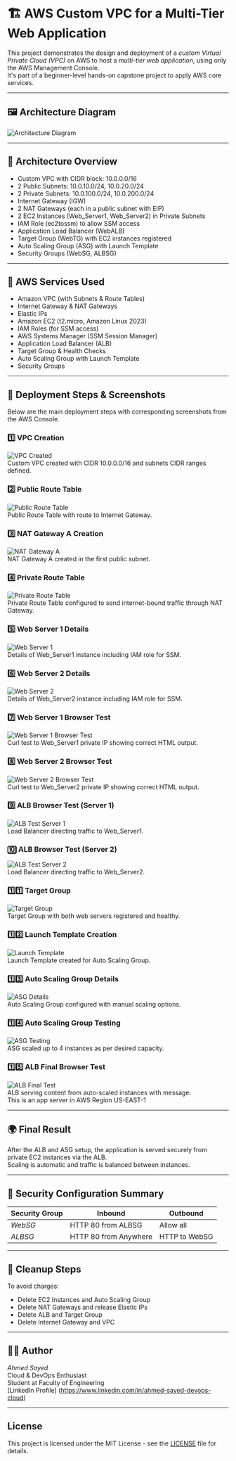 # 🏗 AWS Custom VPC for a Multi-Tier Web Application

This project demonstrates the design and deployment of a *custom Virtual Private Cloud (VPC)* on AWS to host a *multi-tier web application*, using only the AWS Management Console.  
It's part of a beginner-level hands-on capstone project to apply AWS core services.

---

## 🖼 Architecture Diagram

![Architecture Diagram](./architecture-diagram.jpg)

---

## 📐 Architecture Overview

- Custom VPC with CIDR block: 10.0.0.0/16
- 2 Public Subnets: 10.0.10.0/24, 10.0.20.0/24
- 2 Private Subnets: 10.0.100.0/24, 10.0.200.0/24
- Internet Gateway (IGW)
- 2 NAT Gateways (each in a public subnet with EIP)
- 2 EC2 Instances (Web_Server1, Web_Server2) in Private Subnets
- IAM Role (ec2tossm) to allow SSM access
- Application Load Balancer (WebALB)
- Target Group (WebTG) with EC2 instances registered
- Auto Scaling Group (ASG) with Launch Template
- Security Groups (WebSG, ALBSG)

---

## 🧱 AWS Services Used

- Amazon VPC (with Subnets & Route Tables)
- Internet Gateway & NAT Gateways
- Elastic IPs
- Amazon EC2 (t2.micro, Amazon Linux 2023)
- IAM Roles (for SSM access)
- AWS Systems Manager (SSM Session Manager)
- Application Load Balancer (ALB)
- Target Group & Health Checks
- Auto Scaling Group with Launch Template
- Security Groups

---

## 📸 Deployment Steps & Screenshots

Below are the main deployment steps with corresponding screenshots from the AWS Console.

### 1️⃣ VPC Creation
![VPC Created](./screenshots/03-vpc-created.png)  
Custom VPC created with CIDR 10.0.0.0/16 and subnets CIDR ranges defined.

### 2️⃣ Public Route Table
![Public Route Table](./screenshots/04-public-RT-routes.png)  
Public Route Table with route to Internet Gateway.

### 3️⃣ NAT Gateway A Creation
![NAT Gateway A](./screenshots/08-NAT-GW-A-created.png)  
NAT Gateway A created in the first public subnet.

### 4️⃣ Private Route Table
![Private Route Table](./screenshots/09-Private-RT-Routes.png)  
Private Route Table configured to send internet-bound traffic through NAT Gateway.

### 5️⃣ Web Server 1 Details
![Web Server 1](./screenshots/12-web-server1-detailed.png)  
Details of Web_Server1 instance including IAM role for SSM.

### 6️⃣ Web Server 2 Details
![Web Server 2](./screenshots/13-web-server2-detailed.png)  
Details of Web_Server2 instance including IAM role for SSM.

### 7️⃣ Web Server 1 Browser Test
![Web Server 1 Browser Test](./screenshots/19-web-server1-browser-test.png)  
Curl test to Web_Server1 private IP showing correct HTML output.

### 8️⃣ Web Server 2 Browser Test
![Web Server 2 Browser Test](./screenshots/20-web-server2-browser-test.png)  
Curl test to Web_Server2 private IP showing correct HTML output.

### 9️⃣ ALB Browser Test (Server 1)
![ALB Test Server 1](./screenshots/21-ALB-browser-test1.png)  
Load Balancer directing traffic to Web_Server1.

### 🔟 ALB Browser Test (Server 2)
![ALB Test Server 2](./screenshots/22-ALB-browser-test2.png)  
Load Balancer directing traffic to Web_Server2.

### 1️⃣1️⃣ Target Group
![Target Group](./screenshots/23-web-TG-targets.png)  
Target Group with both web servers registered and healthy.

### 1️⃣2️⃣ Launch Template Creation
![Launch Template](./screenshots/24-template-created.png)  
Launch Template created for Auto Scaling Group.

### 1️⃣3️⃣ Auto Scaling Group Details
![ASG Details](./screenshots/27-Auto-Scaling-Group-detailed.png)  
Auto Scaling Group configured with manual scaling options.

### 1️⃣4️⃣ Auto Scaling Group Testing
![ASG Testing](./screenshots/28-Auto-Scaling-Group-testing.png)  
ASG scaled up to 4 instances as per desired capacity.

### 1️⃣5️⃣ ALB Final Browser Test
![ALB Final Test](./screenshots/29-ALB-browser-Final-testing.png)  
ALB serving content from auto-scaled instances with message:  
This is an app server in AWS Region US-EAST-1

---

## 🌍 Final Result

After the ALB and ASG setup, the application is served securely from private EC2 instances via the ALB.  
Scaling is automatic and traffic is balanced between instances.

---

## 🔐 Security Configuration Summary

| Security Group | Inbound | Outbound |
|----------------|---------|----------|
| *WebSG*      | HTTP 80 from ALBSG | Allow all |
| *ALBSG*      | HTTP 80 from Anywhere | HTTP to WebSG |

---

## 🧹 Cleanup Steps

To avoid charges:
- Delete EC2 Instances and Auto Scaling Group
- Delete NAT Gateways and release Elastic IPs
- Delete ALB and Target Group
- Delete Internet Gateway and VPC

---

## 👨‍💻 Author

*Ahmed Sayed*  
Cloud & DevOps Enthusiast  
Student at Faculty of Engineering  
[LinkedIn Profile] (https://www.linkedin.com/in/ahmed-sayed-devops-cloud)

----------

## License
This project is licensed under the MIT License - see the [LICENSE](LICENSE) file for details.
